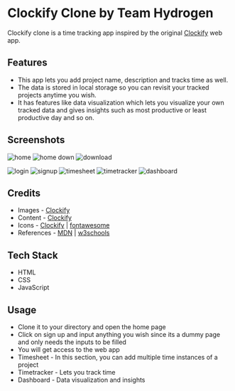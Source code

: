 # Clockify Clone by Team Hydrogen

Clockify clone is a time tracking app inspired by the original [Clockify](https://clockify.me/) web app.

## Features
* This app lets you add project name, description and tracks time as well.
* The data is stored in local storage so you can revisit your tracked projects anytime you wish.
* It has features like data visualization which lets you visualize your own tracked data and gives insights such as most productive or least productive day and so on.

## Screenshots
![home](https://user-images.githubusercontent.com/39058941/103478684-652dfd00-4dee-11eb-8fa2-a022a00bdeea.png)
![home down](https://user-images.githubusercontent.com/39058941/103478682-5d6e5880-4dee-11eb-86a6-1857a5c09ba2.png)
![download](https://user-images.githubusercontent.com/39058941/103478691-69f2b100-4dee-11eb-954d-cfff6befd561.png)

![login](https://user-images.githubusercontent.com/39058941/103478685-66f7c080-4dee-11eb-878f-43e2accf4c1b.png)
![signup](https://user-images.githubusercontent.com/39058941/103478686-67905700-4dee-11eb-8836-47c5ff9160b8.png)
![timesheet](https://user-images.githubusercontent.com/39058941/103478687-6828ed80-4dee-11eb-8456-ec0374d33612.png)
![timetracker](https://user-images.githubusercontent.com/39058941/103478688-68c18400-4dee-11eb-86c6-5f9767dfaaac.png)
![dashboard](https://user-images.githubusercontent.com/39058941/103478690-695a1a80-4dee-11eb-840b-95b4df0bd1fe.png)

 
 
## Credits
* Images -  [Clockify](https://clockify.me/)
* Content - [Clockify](https://clockify.me/)
* Icons -  [Clockify](https://clockify.me/) | [fontawesome](https://fontawesome.com/)
* References - [MDN](https://developer.mozilla.org/en-US/) | [w3schools](https://www.w3schools.com/)

## Tech Stack
* HTML
* CSS
* JavaScript
 

## Usage
* Clone it to your directory and open the home page
* Click on sign up and input anything you wish since its a dummy page and only needs the inputs to be filled
* You will get access to the web app
* Timesheet - In this section, you can add multiple time instances of a project
* Timetracker - Lets you track time 
* Dashboard - Data visualization and insights


 
